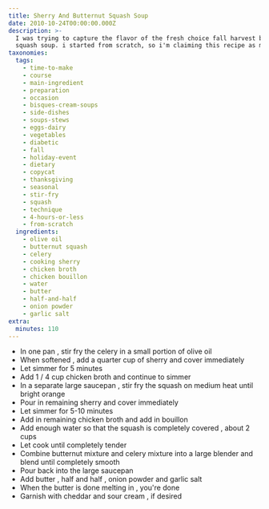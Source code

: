 ```yaml
---
title: Sherry And Butternut Squash Soup
date: 2010-10-24T00:00:00.000Z
description: >-
  I was trying to capture the flavor of the fresh choice fall harvest butternut
  squash soup. i started from scratch, so i'm claiming this recipe as my own.
taxonomies:
  tags:
    - time-to-make
    - course
    - main-ingredient
    - preparation
    - occasion
    - bisques-cream-soups
    - side-dishes
    - soups-stews
    - eggs-dairy
    - vegetables
    - diabetic
    - fall
    - holiday-event
    - dietary
    - copycat
    - thanksgiving
    - seasonal
    - stir-fry
    - squash
    - technique
    - 4-hours-or-less
    - from-scratch
  ingredients:
    - olive oil
    - butternut squash
    - celery
    - cooking sherry
    - chicken broth
    - chicken bouillon
    - water
    - butter
    - half-and-half
    - onion powder
    - garlic salt
extra:
  minutes: 110
---
```

 - In one pan , stir fry the celery in a small portion of olive oil
 - When softened , add a quarter cup of sherry and cover immediately
 - Let simmer for 5 minutes
 - Add 1 / 4 cup chicken broth and continue to simmer
 - In a separate large saucepan , stir fry the squash on medium heat until bright orange
 - Pour in remaining sherry and cover immediately
 - Let simmer for 5-10 minutes
 - Add in remaining chicken broth and add in bouillon
 - Add enough water so that the squash is completely covered , about 2 cups
 - Let cook until completely tender
 - Combine butternut mixture and celery mixture into a large blender and blend until completely smooth
 - Pour back into the large saucepan
 - Add butter , half and half , onion powder and garlic salt
 - When the butter is done melting in , you're done
 - Garnish with cheddar and sour cream , if desired
